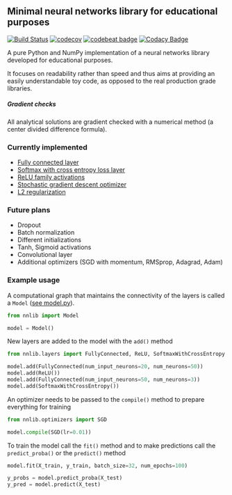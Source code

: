 ## Minimal neural networks library for educational purposes
[![Build Status](https://travis-ci.org/inejc/nnlib.svg?branch=master)](https://travis-ci.org/inejc/nnlib)
[![codecov](https://codecov.io/gh/inejc/nnlib/branch/master/graph/badge.svg)](https://codecov.io/gh/inejc/nnlib)
[![codebeat badge](https://codebeat.co/badges/6bb37624-a748-4c41-bfd0-a3a7e787f212)](https://codebeat.co/projects/github-com-inejc-nnlib-master)
[![Codacy Badge](https://api.codacy.com/project/badge/Grade/e1aa9012832442e8849a125ae917f1a0)](https://www.codacy.com/app/inejc/nnlib?utm_source=github.com&amp;utm_medium=referral&amp;utm_content=inejc/nnlib&amp;utm_campaign=Badge_Grade)

A pure Python and NumPy implementation of a neural networks library developed for educational purposes.

It focuses on readability rather than speed and thus aims at providing an easily understandable toy code, as opposed to the real production grade libraries.

##### Gradient checks
All analytical solutions are gradient checked with a numerical method (a center divided difference formula).

### Currently implemented
* [Fully connected layer](nnlib/layers/fully_connected.py)
* [Softmax with cross entropy loss layer](nnlib/layers/softmax.py)
* [ReLU family activations](nnlib/layers/relu.py)
* [Stochastic gradient descent optimizer](nnlib/optimizers/sgd.py)
* [L2 regularization](nnlib/regularizers.py)

### Future plans
* Dropout
* Batch normalization
* Different initializations
* Tanh, Sigmoid activations
* Convolutional layer
* Additional optimizers (SGD with momentum, RMSprop, Adagrad, Adam)

### Example usage
A computational graph that maintains the connectivity of the layers is called a `Model` ([see model.py](nnlib/model.py)).
```python
from nnlib import Model

model = Model()
```
New layers are added to the model with the `add()` method
```python
from nnlib.layers import FullyConnected, ReLU, SoftmaxWithCrossEntropy

model.add(FullyConnected(num_input_neurons=20, num_neurons=50))
model.add(ReLU())
model.add(FullyConnected(num_input_neurons=50, num_neurons=3))
model.add(SoftmaxWithCrossEntropy())
```
An optimizer needs to be passed to the `compile()` method to prepare everything for training
```python
from nnlib.optimizers import SGD

model.compile(SGD(lr=0.01))
```
To train the model call the `fit()` method and to make predictions call the `predict_proba()` or the `predict()` method
```python
model.fit(X_train, y_train, batch_size=32, num_epochs=100)

y_probs = model.predict_proba(X_test)
y_pred = model.predict(X_test)
```

